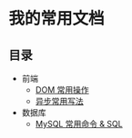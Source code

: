 # 我的常用文档
## 目录
* 前端
  * [DOM 常用操作](content/fe/DOM.md)
  * [异步常用写法](content/fe/async.md)
* 数据库
  * [MySQL 常用命令 & SQL](content/database/mysql.md)
